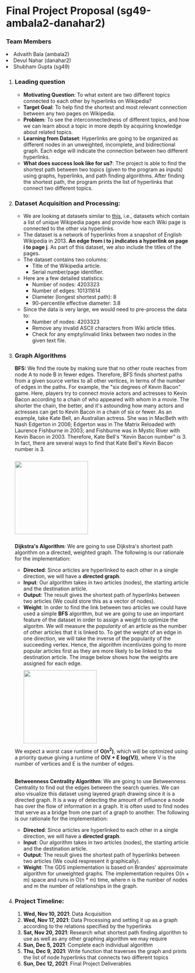 <h1>Final Project Proposal (sg49-ambala2-danahar2)</h1>

<h3>Team Members</h3>
<li>Advaith Bala (ambala2)</li>
<li>Devul Nahar (danahar2)</li>
<li>Shubham Gupta (sg49)</li>

<ol>
<li>
<h3>Leading question</h3>

<ul>
  <li>
    <b>Motivating Question</b>: To what extent are two different topics connected to each other by hyperlinks on Wikipedia?
  </li>
  <li>
    <b>Target Goal</b>: To help find the shortest and most relevant connection between any two pages on Wikipedia.
  </li>
  <li>
    <b>Problem</b>: To see the interconnectedness of different topics, and how we can learn about a topic in more depth by acquiring knowledge about related topics.
  </li>
   <li>
    <b>Learning from Dataset</b>: Hyperlinks are going to be organized as different nodes in an unweighted, incomplete, and bidirectional graph. Each edge will indicate the connection between two different hyperlinks. 
  </li>
     <li>
    <b>What does success look like for us?</b>: The project is able to find the shortest path between two topics (given to the program as inputs) using graphs, hyperlinks, and path finding algorithms. After finding the shortest path, the program prints the list of hyperlinks that connect two different topics. 
  </li>
</ul>
</li>

<li>
<h3>Dataset Acquisition and Processing:</h3>

<ul>
  <li>
  We are looking at datasets similar to <a href="https://snap.stanford.edu/data/enwiki-2013.html">this</a>, i.e., datasets which contain a list of unique Wikipedia pages and provide how each Wiki page is connected to the other via hyperlinks.
  </li>
  <li>
  The dataset is a network of hyperlinks from a snapshot of English Wikipedia in 2013. <b>An edge from i to j indicates a hyperlink on page i to page j</b>. As part of this dataset, we also include the titles of the pages.
  </li>
  <li>
    The dataset contains two columns:
    <ul>
    <li>Title of the Wikipedia article.</li>
    <li>Serial number/page identifier.</li>
    </ul>
  </li>
   <li>
    Here are a few detailed statistics:
    <ul>
    <li>Number of nodes: 4203323</li>
    <li>Number of edges: 101311614</li>
    <li>Diameter (longest shortest path): 8</li>
    <li>90-percentile effective diameter: 3.8</li>
    </ul>
  </li>
     <li>
  Since the data is very large, we would need to pre-process the data to:
  <ul>
<li>Number of nodes: 4203323</li>
    <li>Remove any invalid ASCII characters from Wiki article titles.</li>
    <li>Check for any empty/invalid links between two nodes in the given text file.</li>
    </ul>
  </li>
</ul>
</li>

<li>
<h3>Graph Algorithms</h3>

<b>BFS: </b> We find the route by making sure that no other route reaches from node A to node B in fewer edges. Therefore, BFS finds shortest paths from a given source vertex to all other vertices, in terms of the number of edges in the paths. For example, the "six degrees of Kevin Bacon" game. Here, players try to connect movie actors and actresses to Kevin Bacon according to a chain of who appeared with whom in a movie. The shorter the chain, the better, and it's astounding how many actors and actresses can get to Kevin Bacon in a chain of six or fewer. As an example, take Kate Bell, an Australian actress. She was in MacBeth with Nash Edgerton in 2006; Edgerton was in The Matrix Reloaded with Laurence Fishburne in 2003; and Fishburne was in Mystic River with Kevin Bacon in 2003. Therefore, Kate Bell's "Kevin Bacon number" is 3. In fact, there are several ways to find that Kate Bell's Kevin Bacon number is 3.

<img src="https://codewithshubham.in/cs225/2.png" height="200px" style="padding-top: 10px; padding-bottom: 10px"/>

<b>Dijkstra's Algorithm</b>: We are going to use Dijkstra's shortest path algorithm on a directed, weighted graph. The following is our rationale for the implementation:

<ul>

<li>
<b>Directed</b>: Since articles are hyperlinked to each other in a single direction, we will have a <b>directed graph</b>.
</li>
<li>
<b>Input</b>: Our algorithm takes in two articles (nodes), the starting article and the destination article.
</li>
<li>
<b>Output</b>: The result gives the shortest path of hyperlinks between two articles (We could store this as a vector of nodes).
</li>
<li>
 <b>Weight</b>: In order to find the link between two articles we could have used a simple <b>BFS</b> algorithm, but we are going to use an important feature of the dataset in order to assign a weight to optimize the algoritm. We will measure the <i>popularity</i> of an article as the number of other articles that it is linked to. To get the weight of an edge in one direction, we will take the inverse of the popularity of the succeeding vertex. Hence, the algorithm incentivizes going to more popular articles first as they are more likely to be linked to the destination article. The image below shows how the weights are assigned for each edge.
</li>
<img src="https://codewithshubham.in/cs225/1.jpg" height="200px" style="padding-top: 10px; padding-bottom: 10px"/>
</ul>
We expect a worst case runtime of <b>O(n<sup>2</sup>)</b>, which will be optimized using a priority queue giving a runtime of <b>O(V + E log(V))</b>, where V is the number of vertices and E is the number of edges.
</li>

<br>

<b>Betweenness Centrality Algorithm</b>: We are going to use Betweenness Centrality to find out the edges between the search queries. We can also visualize this dataset using layered graph drawing since it is a directed graph. It is a way of detecting the amount of influence a node has over the flow of information in a graph. It is often used to find nodes that serve as a bridge from one part of a graph to another. The following is our rationale for the implementation:

<ul>

<li>
<b>Directed</b>: Since articles are hyperlinked to each other in a single direction, we will have a <b>directed graph</b>.
</li>
<li>
<b>Input</b>: Our algorithm takes in two articles (nodes), the starting article and the destination article.
</li>
<li>
<b>Output</b>: The result gives the shortest path of hyperlinks between two articles (We could respresent it graphically).
</li>
<li>
 <b>Weight</b>: The GDS implementation is based on Brandes' approximate algorithm for unweighted graphs. The implementation requires O(n + m) space and runs in O(n * m) time, where n is the number of nodes and m the number of relationships in the graph.
</li>

</ul>


<li>
<h3>Project Timeline:</h3>

<ol>
  <li>
    <b>Wed, Nov 10, 2021</b>: Data Acquisition
  </li>
  <li>
    <b>Wed, Nov 17, 2021</b>: Data Processing and setting it up as a graph according to the relations specified by the hyperlinks
  </li>
  <li>
    <b>Sat, Nov 20, 2021</b>: Research what shortest path finding algorithm to use as well as any other graphing algorithm we may require
  </li>
   <li>
    <b>Sun, Dec 5, 2021</b>: Complete each individual algorithm
  </li>
     <li>
    <b>Thu, Dec 9, 2021</b>: Write function that traverses the graph and prints the list of node hyperlinks that connects two different topics
  </li>
    <li>
    <b>Sun, Dec 12, 2021</b>: Final Project Deliverables
  </li>
</ol>

</li>

</ol>


